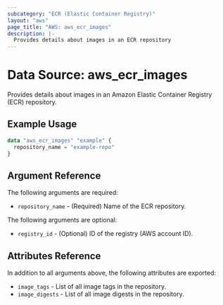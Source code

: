```yaml
---
subcategory: "ECR (Elastic Container Registry)"
layout: "aws"
page_title: "AWS: aws_ecr_images"
description: |-
  Provides details about images in an ECR repository
---
```


# Data Source: aws_ecr_images

Provides details about images in an Amazon Elastic Container Registry (ECR) repository.

## Example Usage

```terraform
data "aws_ecr_images" "example" {
  repository_name = "example-repo"
}
```

## Argument Reference

The following arguments are required:

* `repository_name` - (Required) Name of the ECR repository.

The following arguments are optional:

* `registry_id` - (Optional) ID of the registry (AWS account ID).

## Attributes Reference

In addition to all arguments above, the following attributes are exported:

* `image_tags` - List of all image tags in the repository.
* `image_digests` - List of all image digests in the repository.

